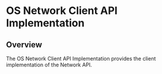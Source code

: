 # OS Network Client API Implementation

## Overview

The OS Network Client API Implementation provides the client implementation of
the Network API.
